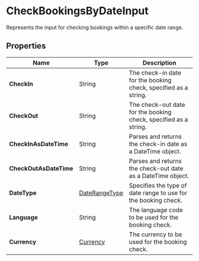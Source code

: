 # CheckBookingsByDateInput

Represents the input for checking bookings within a specific date range.

## Properties

| Name | Type | Description |
|------|------|-------------|
| **CheckIn** | String | The check-in date for the booking check, specified as a string. |
| **CheckOut** | String | The check-out date for the booking check, specified as a string. |
| **CheckInAsDateTime** | String | Parses and returns the check-in date as a DateTime object. |
| **CheckOutAsDateTime** | String | Parses and returns the check-out date as a DateTime object. |
| **DateType** | [DateRangeType](/docs/apis/for-sellers/connectors-pull-developers-api/api-reference/daterangetype) | Specifies the type of date range to use for the booking check. |
| **Language** | String | The language code to be used for the booking check. |
| **Currency** | [Currency](/docs/apis/for-sellers/connectors-pull-developers-api/api-reference/currency) | The currency to be used for the booking check. |
